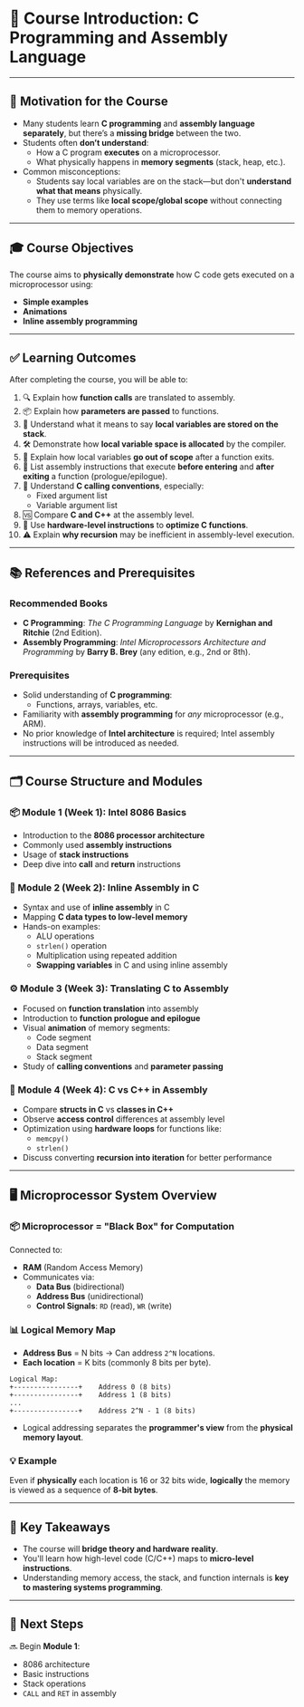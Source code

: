 # 🧠 Course Introduction: C Programming and Assembly Language

---

## 🎯 Motivation for the Course

- Many students learn **C programming** and **assembly language** **separately**, but there’s a **missing bridge** between the two.
- Students often **don’t understand**:
    - How a C program **executes** on a microprocessor.
    - What physically happens in **memory segments** (stack, heap, etc.).
- Common misconceptions:
    - Students say local variables are on the stack—but don't **understand what that means** physically.
    - They use terms like **local scope/global scope** without connecting them to memory operations.

---

## 🎓 Course Objectives

The course aims to **physically demonstrate** how C code gets executed on a microprocessor using:

- **Simple examples**
- **Animations**
- **Inline assembly programming**

---

## ✅ Learning Outcomes

After completing the course, you will be able to:

1. 🔍 Explain how **function calls** are translated to assembly.
2. 📦 Explain how **parameters are passed** to functions.
3. 🧠 Understand what it means to say **local variables are stored on the stack**.
4. 🛠️ Demonstrate how **local variable space is allocated** by the compiler.
5. 🧼 Explain how local variables **go out of scope** after a function exits.
6. 🧾 List assembly instructions that execute **before entering** and **after exiting** a function (prologue/epilogue).
7. 🔄 Understand **C calling conventions**, especially:
    - Fixed argument list
    - Variable argument list
8. 🆚 Compare **C and C++** at the assembly level.
9. 🚀 Use **hardware-level instructions** to **optimize C functions**.
10. ⚠️ Explain **why recursion** may be inefficient in assembly-level execution.

---

## 📚 References and Prerequisites

### Recommended Books

- **C Programming**: _The C Programming Language_ by **Kernighan and Ritchie** (2nd Edition).
- **Assembly Programming**: _Intel Microprocessors Architecture and Programming_ by **Barry B. Brey** (any edition, e.g., 2nd or 8th).

### Prerequisites

- Solid understanding of **C programming**:
    - Functions, arrays, variables, etc.
- Familiarity with **assembly programming** for _any_ microprocessor (e.g., ARM).
- No prior knowledge of **Intel architecture** is required; Intel assembly instructions will be introduced as needed.

---

## 🗂️ Course Structure and Modules

### 📦 Module 1 (Week 1): Intel 8086 Basics

- Introduction to the **8086 processor architecture**
- Commonly used **assembly instructions**
- Usage of **stack instructions**
- Deep dive into **call** and **return** instructions

### 🧵 Module 2 (Week 2): Inline Assembly in C

- Syntax and use of **inline assembly** in C
- Mapping **C data types to low-level memory**
- Hands-on examples:
    - ALU operations
    - `strlen()` operation
    - Multiplication using repeated addition
    - **Swapping variables** in C and using inline assembly

### ⚙️ Module 3 (Week 3): Translating C to Assembly

- Focused on **function translation** into assembly
- Introduction to **function prologue and epilogue**
- Visual **animation** of memory segments:
    - Code segment
    - Data segment
    - Stack segment
- Study of **calling conventions** and **parameter passing**

### 🧭 Module 4 (Week 4): C vs C++ in Assembly

- Compare **structs in C** vs **classes in C++**
- Observe **access control** differences at assembly level
- Optimization using **hardware loops** for functions like:
    - `memcpy()`
    - `strlen()`
- Discuss converting **recursion into iteration** for better performance

---

## 🖥️ Microprocessor System Overview

### 📦 Microprocessor = "Black Box" for Computation

Connected to:
- **RAM** (Random Access Memory)
- Communicates via:
    - **Data Bus** (bidirectional)
    - **Address Bus** (unidirectional)
    - **Control Signals**: `RD` (read), `WR` (write)

### 📊 Logical Memory Map

- **Address Bus** = N bits → Can address `2^N` locations.
- **Each location** = K bits (commonly 8 bits per byte).

```
Logical Map: 
+----------------+    Address 0 (8 bits) 
+----------------+    Address 1 (8 bits) 
...
+----------------+    Address 2^N - 1 (8 bits)
```

- Logical addressing separates the **programmer's view** from the **physical memory layout**.

### 💡 Example

Even if **physically** each location is 16 or 32 bits wide, **logically** the memory is viewed as a sequence of **8-bit bytes**.

---

## 🧠 Key Takeaways

- The course will **bridge theory and hardware reality**.
- You'll learn how high-level code (C/C++) maps to **micro-level instructions**.
- Understanding memory access, the stack, and function internals is **key to mastering systems programming**.

---

## 📌 Next Steps

🔜 Begin **Module 1**:

- 8086 architecture
- Basic instructions
- Stack operations
- `CALL` and `RET` in assembly